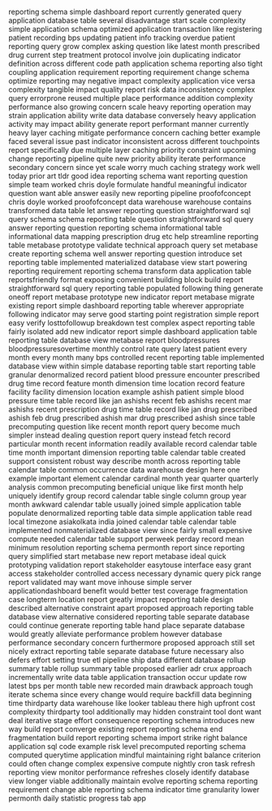 reporting schema simple dashboard report currently generated query application database table several disadvantage start scale complexity simple application schema optimized application transaction like registering patient recording bps updating patient info tracking overdue patient reporting query grow complex asking question like latest month prescribed drug current step treatment protocol involve join duplicating indicator definition across different code path application schema reporting also tight coupling application requirement reporting requirement change schema optimize reporting may negative impact complexity application vice versa complexity tangible impact quality report risk data inconsistency complex query errorprone reused multiple place performance addition complexity performance also growing concern scale heavy reporting operation may strain application ability write data database conversely heavy application activity may impact ability generate report performant manner currently heavy layer caching mitigate performance concern caching better example faced several issue past indicator inconsistent across different touchpoints report specifically due multiple layer caching priority constraint upcoming change reporting pipeline quite new priority ability iterate performance secondary concern since yet scale worry much caching strategy work well today prior art tldr good idea reporting schema want reporting question simple team worked chris doyle formulate handful meaningful indicator question want able answer easily new reporting pipeline proofofconcept chris doyle worked proofofconcept data warehouse warehouse contains transformed data table let answer reporting question straightforward sql query schema schema reporting table question straightforward sql query answer reporting question reporting schema informational table informational data mapping prescription drug etc help streamline reporting table metabase prototype validate technical approach query set metabase create reporting schema well answer reporting question introduce set reporting table implemented materialized database view start powering reporting requirement reporting schema transform data application table reportsfriendly format exposing convenient building block build report straightforward sql query reporting table populated following thing generate oneoff report metabase prototype new indicator report metabase migrate existing report simple dashboard reporting table wherever appropriate following indicator may serve good starting point registration simple report easy verify losttofollowup breakdown test complex aspect reporting table fairly isolated add new indicator report simple dashboard application table reporting table database view metabase report bloodpressures bloodpressuresovertime monthly control rate query latest patient every month every month many bps controlled recent reporting table implemented database view within simple database reporting table start reporting table granular denormalized record patient blood pressure encounter prescribed drug time record feature month dimension time location record feature facility facility dimension location example ashish patient simple blood pressure time table record like jan ashishs recent feb ashishs recent mar ashishs recent prescription drug time table record like jan drug prescribed ashish feb drug prescribed ashish mar drug prescribed ashish since table precomputing question like recent month report query become much simpler instead dealing question report query instead fetch record particular month recent information readily available record calendar table time month important dimension reporting table calendar table created support consistent robust way describe month across reporting table calendar table common occurrence data warehouse design here one example important element calendar cardinal month year quarter quarterly analysis common precomputing beneficial unique like first month help uniquely identify group record calendar table single column group year month awkward calendar table usually joined simple application table populate denormalized reporting table data simple application table read local timezone asiakolkata india joined calendar table calendar table implemented nonmaterialized database view since fairly small expensive compute needed calendar table support perweek perday record mean minimum resolution reporting schema permonth report since reporting query simplified start metabase new report metabase ideal quick prototyping validation report stakeholder easytouse interface easy grant access stakeholder controlled access necessary dynamic query pick range report validated may want move inhouse simple server applicationdashboard benefit would better test coverage fragmentation case longterm location report greatly impact reporting table design described alternative constraint apart proposed approach reporting table database view alternative considered reporting table separate database could continue generate reporting table hand place separate database would greatly alleviate performance problem however database performance secondary concern furthermore proposed approach still set nicely extract reporting table separate database future necessary also defers effort setting true etl pipeline ship data different database rollup summary table rollup summary table proposed earlier adr crux approach incrementally write data table application transaction occur update row latest bps per month table new recorded main drawback approach tough iterate schema since every change would require backfill data beginning time thirdparty data warehouse like looker tableau there high upfront cost complexity thirdparty tool additionally may hidden constraint tool dont want deal iterative stage effort consequence reporting schema introduces new way build report converge existing report reporting schema end fragmentation build report reporting schema import strike right balance application sql code example risk level precomputed reporting schema computed querytime application mindful maintaining right balance criterion could often change complex expensive compute nightly cron task refresh reporting view monitor performance refreshes closely identify database view longer viable additionally maintain evolve reporting schema reporting requirement change able reporting schema indicator time granularity lower permonth daily statistic progress tab app